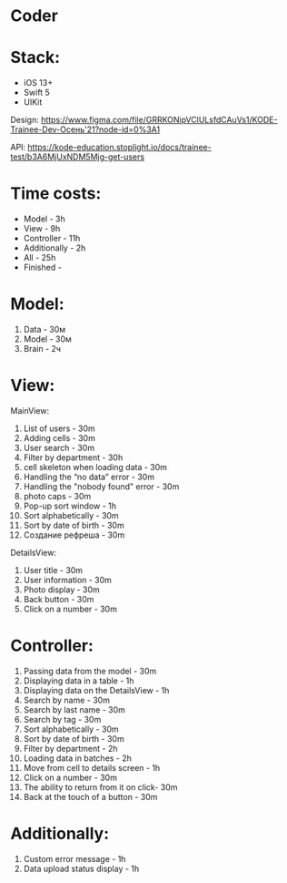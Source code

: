 # Coder

# Stack:
* iOS 13+
* Swift 5
* UIKit

Design: https://www.figma.com/file/GRRKONipVClULsfdCAuVs1/KODE-Trainee-Dev-Осень'21?node-id=0%3A1

API: https://kode-education.stoplight.io/docs/trainee-test/b3A6MjUxNDM5Mjg-get-users

# Time costs: 
* Model - 3h
* View - 9h
* Controller - 11h
* Additionally - 2h
* All - 25h
* Finished - 

# Model:
1. Data - 30м
2. Model - 30м
3. Brain - 2ч


# View:
MainView:
1. List of users - 30m 
2. Adding cells - 30m
3. User search - 30m
4. Filter by department - 30h
5. cell skeleton when loading data - 30m
6. Handling the “no data” error - 30m
7. Handling the "nobody found" error - 30m
8. photo caps - 30m
9. Pop-up sort window - 1h
10. Sort alphabetically - 30m
11. Sort by date of birth - 30m
12. Создание рефреша - 30m


DetailsView:
1. User title - 30m
2. User information - 30m
3. Photo display - 30m
4. Back button - 30m
5. Click on a number - 30m


# Controller:
1. Passing data from the model - 30m
2. Displaying data in a table - 1h
3. Displaying data on the DetailsView - 1h
4. Search by name - 30m
5. Search by last name - 30m
6. Search by tag - 30m
7. Sort alphabetically - 30m
8. Sort by date of birth - 30m
9. Filter by department - 2h 
10. Loading data in batches - 2h
11. Move from cell to details screen - 1h
12. Click on a number - 30m
13. The ability to return from it on click- 30m
14. Back at the touch of a button - 30m


# Additionally:
1. Custom error message - 1h
2. Data upload status display - 1h
